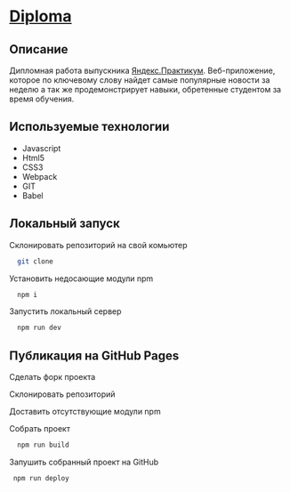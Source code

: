# [Diploma](https://sajkeekloch.github.io/diplomav2/)

## Описание

Дипломная работа выпускника [Яндекс.Практикум](https://praktikum.yandex.ru). 
Веб-приложение, которое по ключевому слову найдет самые популярные новости за неделю а так же продемонстрирует навыки, обретенные студентом за время обучения.

## Используемые технологии
* Javascript
* Html5
* CSS3
* Webpack
* GIT
* Babel

## Локальный запуск

Склонировать репозиторий на свой комьютер 
```bash
  git clone
```      

Установить недосающие модули npm 
```bash
  npm i
```  

Запустить локальный сервер
```bash
  npm run dev
```  

## Публикация на GitHub Pages

Сделать форк проекта

Склонировать репозиторий

Доставить отсутствующие модули npm

Собрать проект
```bash
  npm run build
```  
Запушить собранный проект на GitHub
 ```bash
  npm run deploy
```  

